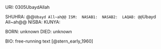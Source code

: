 URI: 0305UbaydAllah

SHUHRA: @@`Ubayd All~ah@@
ISM: 
NASAB1: 
NASAB2: 
LAQAB: @@`Ubayd All~ah@@
NISBA: 
KUNYA: 

BORN: unknown
DIED: unknown

BIO: free-running text [@stern_early_1960]
